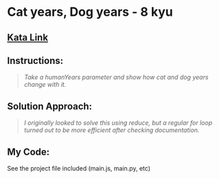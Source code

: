 # Cat years, Dog years - 8 kyu

## <a href="https://www.codewars.com/kata/5a6663e9fd56cb5ab800008b/train/javascript" target="_blank">Kata Link</a>

## Instructions:
> _Take a humanYears parameter and show how cat and dog years change with it._

## Solution Approach:
> _I originally looked to solve this using reduce, but a regular for loop turned out to be more efficient after checking documentation._

## My Code:
See the project file included (main.js, main.py, etc)

